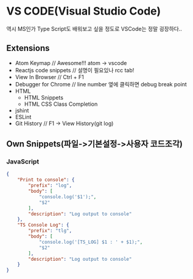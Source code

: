 # VS CODE(Visual Studio Code)
역시 MS인가 Type Script도 배워보고 싶을 정도로 VSCode는 정말 굉장하다..

## Extensions
* Atom Keymap // Awesome!!! atom -> vscode
* Reactjs code snippets // 설명이 필요있나 rcc tab!
* View In Browser // Ctrl + F1
* Debugger for Chrome // line number 옆에 클릭하면 debug break point
* HTML
  * HTML Snippets
  * HTML CSS Class Completion
* jshint
* ESLint
* Git History // F1 -> View History(git log)

## Own Snippets(파일->기본설정->사용자 코드조각)

### JavaScript
```json
{
	"Print to console": {
		"prefix": "log",
		"body": [
			"console.log('$1');",
			"$2"
		],
		"description": "Log output to console"
	},
	"TS Console Log": {
		"prefix": "tlg",
		"body": [
			"console.log('[TS_LOG] $1 : ' + $1);",
			"$2"
		],
		"description": "Log output to console"
	}
}
```